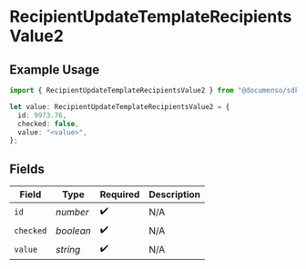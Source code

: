 # RecipientUpdateTemplateRecipientsValue2

## Example Usage

```typescript
import { RecipientUpdateTemplateRecipientsValue2 } from "@documenso/sdk-typescript/models/operations";

let value: RecipientUpdateTemplateRecipientsValue2 = {
  id: 9973.76,
  checked: false,
  value: "<value>",
};
```

## Fields

| Field              | Type               | Required           | Description        |
| ------------------ | ------------------ | ------------------ | ------------------ |
| `id`               | *number*           | :heavy_check_mark: | N/A                |
| `checked`          | *boolean*          | :heavy_check_mark: | N/A                |
| `value`            | *string*           | :heavy_check_mark: | N/A                |